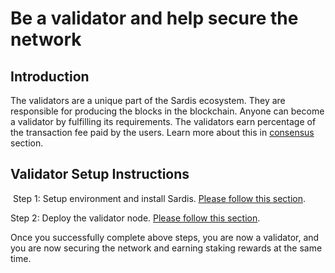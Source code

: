 # Be a validator and help secure the network 


## Introduction
The validators are a unique part of the Sardis ecosystem. They are responsible for  producing the blocks in the blockchain. Anyone can become a validator by fulfilling its requirements. The validators earn percentage of the transaction fee paid by the users. Learn more about this in [consensus](consensus.md) section.

## Validator Setup Instructions
​
Step 1: Setup environment and install Sardis. [Please follow this section](dev/install.md).

Step 2: Deploy the validator node. [Please follow this section](dev/deploy.md).

Once you successfully complete above steps, you are now a validator, and you are now securing the network and earning staking rewards at the same time.

